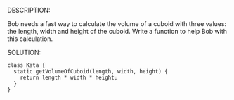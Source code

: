 DESCRIPTION:

Bob needs a fast way to calculate the volume of a cuboid with three values: the length, width and height of the cuboid. Write a function to help Bob with this calculation.

SOLUTION:
```
class Kata {
  static getVolumeOfCuboid(length, width, height) {
    return length * width * height;
  }
}
```
